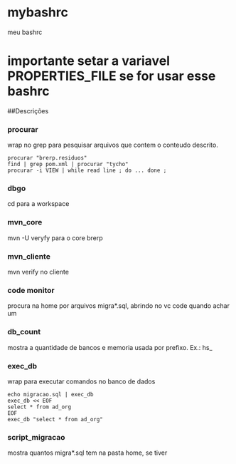# mybashrc
meu bashrc

# importante setar a variavel PROPERTIES_FILE se for usar esse bashrc

##Descrições 

### procurar

wrap no grep para pesquisar arquivos que contem o conteudo descrito.

    procurar "brerp.residuos"
    find | grep pom.xml | procurar "tycho"
    procurar -i VIEW | while read line ; do ... done ; 

### dbgo

cd para a workspace

### mvn_core

mvn -U veryfy para o core brerp

### mvn_cliente 

mvn verify no cliente

### code monitor 

procura na home por arquivos migra*.sql, abrindo no vc code quando achar um

### db_count

mostra a quantidade de bancos e memoria usada por prefixo. Ex.: hs_

### exec_db

wrap para executar comandos no banco de dados 

    echo migracao.sql | exec_db
    exec_db << EOF
    select * from ad_org
    EOF
    exec_db "select * from ad_org"

### script_migracao

mostra quantos migra*.sql tem na pasta home, se tiver
